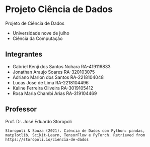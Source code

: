 # Projeto Ciência de Dados
Projeto de Ciência de Dados

* Universidade nove de julho
* Ciência da Computação

## Integrantes
 

* Gabriel Kenji dos Santos Nohara RA-419116833
* Jonathan Araujo Soares RA-320103075
* Adriano Marlon dos Santos RA-2218104048
* Lucas Jose de Lima RA-2218104496
* Kaline Ferreira Oliveira RA-3019105412
* Rosa Maria Chambi Arias RA-319104469

## Professor

Prof. Dr. José Eduardo Storopoli

```
Storopoli & Souza (2021). Ciência de Dados com Python: pandas, matplotlib, Scikit-Learn, TensorFlow e PyTorch. Retrieved from https://storopoli.io/ciencia-de-dados
```
